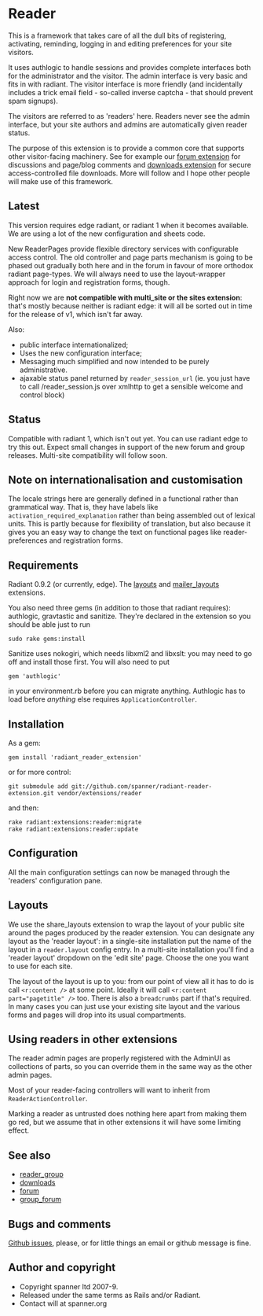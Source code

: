 # Reader

This is a framework that takes care of all the dull bits of registering, activating, reminding, logging in and editing preferences for your site visitors. 

It uses authlogic to handle sessions and provides complete interfaces both for the administrator and the visitor. The admin interface is very basic and fits in with radiant. The visitor interface is more friendly (and incidentally includes a trick email field - so-called inverse captcha - that should prevent spam signups).

The visitors are referred to as 'readers' here. Readers never see the admin interface, but your site authors and admins are automatically given reader status.

The purpose of this extension is to provide a common core that supports other visitor-facing machinery. See for example our [forum extension](http://github.com/spanner/radiant-forum-extension) for discussions and page/blog comments and [downloads extension](http://github.com/spanner/radiant-downloads-extension) for secure access-controlled file downloads. More will follow and I hope other people will make use of this framework.

## Latest

This version requires edge radiant, or radiant 1 when it becomes available. We are using a lot of the new configuration and sheets code.

New ReaderPages provide flexible directory services with configurable access control. The old controller and page parts mechanism is going to be phased out gradually both here and in the forum in favour of more orthodox radiant page-types. We will always need to use the layout-wrapper approach for login and registration forms, though.

Right now we are **not compatible with multi_site or the sites extension**: that's mostly because neither is radiant edge: it will all be sorted out in time for the release of v1, which isn't far away.

Also:

* public interface internationalized;
* Uses the new configuration interface;
* Messaging much simplified and now intended to be purely administrative.
* ajaxable status panel returned by `reader_session_url` (ie. you just have to call /reader_session.js over xmlhttp to get a sensible welcome and control block)

## Status

Compatible with radiant 1, which isn't out yet. You can use radiant edge to try this out. Expect small changes in support of the new forum and group releases. Multi-site compatibility will follow soon.

## Note on internationalisation and customisation

The locale strings here are generally defined in a functional rather than grammatical way. That is, they have labels like `activation_required_explanation` rather than being assembled out of lexical units. This is partly because for flexibility of translation, but also because it gives you an easy way to change the text on functional pages like reader-preferences and registration forms.

## Requirements

Radiant 0.9.2 (or currently, edge). The [layouts](http://github.com/squaretalent/radiant-layouts-extension) and [mailer_layouts](http://github.com/spanner/radiant-mailer_layouts-extension) extensions.

You also need three gems (in addition to those that radiant requires): authlogic, gravtastic and sanitize. They're declared in the extension so you should be able just to run

	sudo rake gems:install

Sanitize uses nokogiri, which needs libxml2 and libxslt: you may need to go off and install those first. You will also need to put

	gem 'authlogic'

in your environment.rb before you can migrate anything. Authlogic has to load before _anything_ else requires `ApplicationController`.

## Installation

As a gem:

	gem install 'radiant_reader_extension'
	
or for more control:

	git submodule add git://github.com/spanner/radiant-reader-extension.git vendor/extensions/reader

and then:

	rake radiant:extensions:reader:migrate
	rake radiant:extensions:reader:update

## Configuration

All the main configuration settings can now be managed through the 'readers' configuration pane.

## Layouts

We use the share_layouts extension to wrap the layout of your public site around the pages produced by the reader extension. You can designate any layout as the 'reader layout': in a single-site installation put the name of the layout in a `reader.layout` config entry. In a multi-site installation you'll find a 'reader layout' dropdown on the 'edit site' page. Choose the one you want to use for each site.

The layout of the layout is up to you: from our point of view all it has to do is call `<r:content />` at some point. Ideally it will call `<r:content part="pagetitle" />` too. There is also a `breadcrumbs` part if that's required. In many cases you can just use your existing site layout and the various forms and pages will drop into its usual compartments.

## Using readers in other extensions

The reader admin pages are properly registered with the AdminUI as collections of parts, so you can override them in the same way as the other admin pages.

Most of your reader-facing controllers will want to inherit from `ReaderActionController`.

Marking a reader as untrusted does nothing here apart from making them go red, but we assume that in other extensions it will have some limiting effect.

## See also

* [reader_group](http://github.com/spanner/radiant-reader_group-extension)
* [downloads](http://github.com/spanner/radiant-downloads-extension)
* [forum](http://github.com/spanner/radiant-forum-extension)
* [group_forum](http://github.com/spanner/radiant-group_forum-extension)

## Bugs and comments

[Github issues](http://github.com/spanner/radiant-reader-extension/issues), please, or for little things an email or github message is fine.

## Author and copyright

* Copyright spanner ltd 2007-9.
* Released under the same terms as Rails and/or Radiant.
* Contact will at spanner.org

